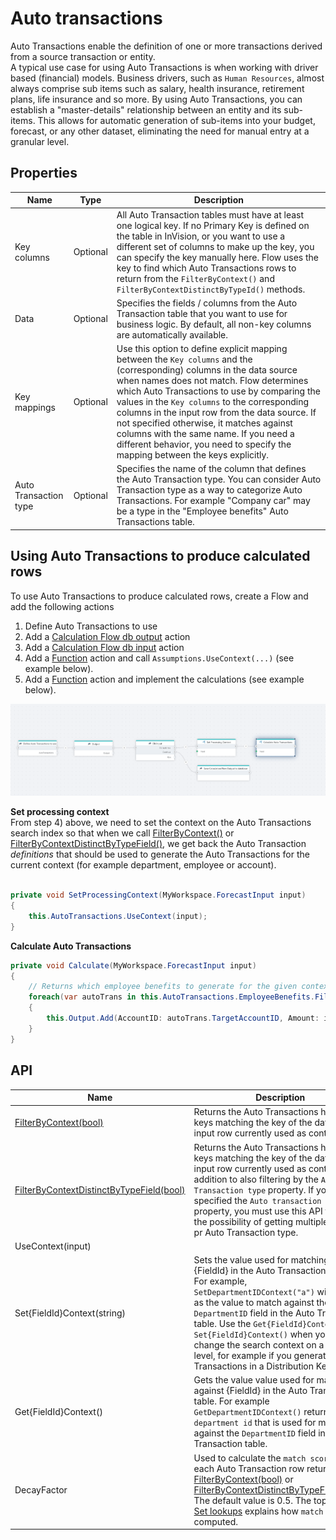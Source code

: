 # Auto transactions

Auto Transactions enable the definition of one or more transactions derived from a source transaction or entity.    
A typical use case for using Auto Transactions is when working with driver based (financial) models. Business drivers, such as `Human Resources`, almost always comprise sub items such as salary, health insurance, retirement plans, life insurance and so more. By using Auto Transactions, you can establish a "master-details" relationship between an entity and its sub-items. This allows for automatic generation of sub-items into your budget, forecast, or any other dataset, eliminating the need for manual entry at a granular level.


## Properties  

| Name         | Type             | Description                                                |
|--------------|------------------|------------------------------------------------------------|
| Key columns  | Optional         | All Auto Transaction tables must have at least one logical key. If no Primary Key is defined on the table in InVision, or you want to use a different set of columns to make up the key, you can specify the key manually here. Flow uses the key to find which Auto Transactions rows to return from the `FilterByContext()` and `FilterByContextDistinctByTypeId()` methods. |
| Data         | Optional         | Specifies the fields / columns from the Auto Transaction table that you want to use for business logic. By default, all non-key columns are automatically available.                                                   |
| Key mappings | Optional         | Use this option to define explicit mapping between the `Key columns` and the (corresponding) columns in the data source when names does not match. Flow determines which Auto Transactions to use by comparing the values in the `Key columns` to the corresponding columns in the input row from the data source. If not specified otherwise, it matches against columns with the same name. If you need a different behavior, you need to specify the mapping between the keys explicitly. |
| Auto Transaction type | Optional | Specifies the name of the column that defines the Auto Transaction type. You can consider Auto Transaction type as a way to categorize Auto Transactions. For example "Company car" may be a type in the "Employee benefits" Auto Transactions table.  | 

## Using Auto Transactions to produce calculated rows

To use Auto Transactions to produce calculated rows, create a Flow and add the following actions  
1) Define Auto Transactions to use
2) Add a [Calculation Flow db output](define-calculation-flow-db-output.md) action
3) Add a [Calculation Flow db input](read-calculation-flow-db-input.md) action
4) Add a [Function](../../built-in/function.md) action and call `Assumptions.UseContext(...)` (see example below).
5) Add a [Function](../../built-in/function.md) action and implement the calculations (see example below).

![img](/images/flow/using-auto-transactions.png)

**Set processing context**  
From step 4) above, we need to set the context on the Auto Transactions search index so that when we call [FilterByContext()](auto-transactions/auto-transaction-filter-by-context.md) or [FilterByContextDistinctByTypeField()](auto-transactions/auto-transaction-filter-by-context-distinct-by-type-field.md), we get back the Auto Transaction _definitions_ that should be used to generate the Auto Transactions for the current context (for example department, employee or account).

```csharp

private void SetProcessingContext(MyWorkspace.ForecastInput input)
{
    this.AutoTransactions.UseContext(input);
}

```


**Calculate Auto Transactions**  

```csharp
private void Calculate(MyWorkspace.ForecastInput input)
{
    // Returns which employee benefits to generate for the given context.
    foreach(var autoTrans in this.AutoTransactions.EmployeeBenefits.FilterByContextDistinctByTypeField())
    {
        this.Output.Add(AccountID: autoTrans.TargetAccountID, Amount: input.Amount * autoTrans.Factor);
    }
}
```
 

## API

| Name                            | Description                                  |
|---------------------------------|----------------------------------------------|
| [FilterByContext(bool)](auto-transactions/auto-transaction-filter-by-context.md)           | Returns the Auto Transactions having keys matching the key of the data source input row currently used as context. | 
| [FilterByContextDistinctByTypeField(bool)](auto-transactions/auto-transaction-filter-by-context-distinct-by-type-field.md) | Returns the Auto Transactions having keys matching the key of the data source input row currently used as context, in addition to also filtering by the `Auto Transaction type` property. If you have specified the `Auto transaction type` property, you must use this API to avoid the possibility of getting multiple matches pr Auto Transaction type. |
| UseContext(input)               |                                              |
| Set{FieldId}Context(string)     | Sets the value used for matching against {FieldId} in the Auto Transaction table. For example, `SetDepartmentIDContext("a")` will set "a" as the value to match against the `DepartmentID` field in the Auto Transaction table. Use the `Get{FieldId}Context()` and `Set{FieldId}Context()` when you need to change the search context on a granular level, for example if you generate Auto Transactions in a Distribution Key loop.  |
| Get{FieldId}Context()           | Gets the value value used for matching against {FieldId} in the Auto Transactions table. For example `GetDepartmentIDContext()` returns the `department id` that is used for matching against the `DepartmentID` field in the Auto Transaction table. |
| DecayFactor                     | Used to calculate the `match score` for each Auto Transaction row returned by [FilterByContext(bool)](auto-transactions/auto-transaction-filter-by-context.md) or [FilterByContextDistinctByTypeField(bool)](auto-transactions/auto-transaction-filter-by-context-distinct-by-type-field.md). The default value is 0.5. The topic about [Set lookups](set-lookups.md) explains how `match score` is computed. |